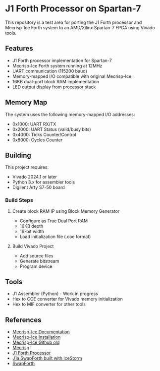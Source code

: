 # J1 Forth Processor on Spartan-7

This repository is a test area for porting the J1 Forth processor and Mecrisp-Ice Forth system to an AMD/Xilinx Spartan-7 FPGA using Vivado tools. 

## Features

- J1 Forth processor implementation for Spartan-7
- Mecrisp-Ice Forth system running at 12MHz
- UART communication (115200 baud)
- Memory-mapped I/O compatible with original Mecrisp-Ice
- 16KB dual-port block RAM implementation
- LED output display from processor stack

## Memory Map

The system uses the following memory-mapped I/O addresses:

- 0x1000: UART RX/TX
- 0x2000: UART Status (valid/busy bits)
- 0x4000: Ticks Counter/Control
- 0x8000: Cycles Counter

## Building

This project requires:
- Vivado 2024.1 or later
- Python 3.x for assembler tools
- Digilent Arty S7-50 board

### Build Steps

1. Create block RAM IP using Block Memory Generator
   - Configure as True Dual Port RAM
   - 16KB depth
   - 16-bit width
   - Load initialization file (.coe format)

2. Build Vivado Project
   - Add source files
   - Generate bitstream
   - Program device

## Tools

- J1 Assembler (Python) - Work in progress
- Hex to COE converter for Vivado memory initialization
- Hex to MIF converter for other tools

## References

- [Mecrisp-Ice Documentation](https://mecrisp-ice.readthedocs.io/en/latest/index.html)
- [Mecrisp-Ice Installation](https://mecrisp-ice.readthedocs.io/en/latest/usage.html)
- [Mecrisp-Ice Github old](https://github.com/zuloloxi/mecrisp-ice)
- [Mecrisp](https://mecrisp.sourceforge.net/)
- [J1 Forth Processor](https://excamera.com/sphinx/fpga-j1.html)
- [J1a SwapForth built with IceStorm](https://excamera.com/sphinx/article-j1a-swapforth.html)
- [SwapForth](https://github.com/jamesbowman/swapforth)
